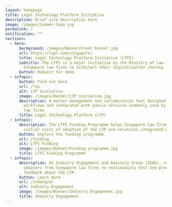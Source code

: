 ```yaml
---
layout: homepage
title: Legal Technology Platform Initiative
description: Brief site description here
image: /images/isomer-logo.svg
permalink: /
notification: ""
sections:
  - hero:
      background: /images/Banner/Front banner.jpg
      url: https://lupl.com/singapore/
      title: Legal Technology Platform Initiative (LTPI)
      subtitle: The LTPI is a major initiative by the Ministry of Law to support
        Singapore law firms to kickstart their digitalisation journey
      button: Request for demo
  - infopic:
      button: Find out more
      url: /ltp
      alt: LTP Initiative
      image: /images/Banner/LTP initiative.jpg
      description: A matter management and collaboration tool designed around legal
        workflows and integrated with public services commonly used by Singapore
        law firms
      title: Legal Technology Platform (LTP)
  - infopic:
      description: The LTPI Funding Programme helps Singapore law firms defray the
        initial costs of adoption of the LTP and solutions integrated with it.
      button: Explore the funding programme
      url: /funding
      alt: LTPI Funding
      image: /images/Banner/Funding programme.jpg
      title: LTPI Funding Programme
  - infopic:
      description: An Industry Engagement and Advisory Group (IEAG), comprises early
        adopters from Singapore law firms to continuously test and provide
        feedback about the LTP.
      button: Learn more
      url: /indengval
      alt: Industry Engagement
      image: /images/Banner/Industry Engagement.jpg
      title: Industry Engagement
---
```

